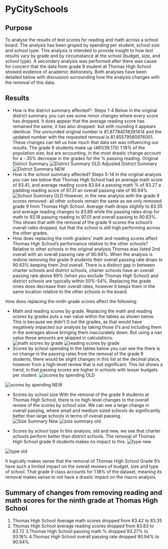 # PyCitySchools
## Purpose
To analyse the results of test scores for reading and math across a school board. The analysis has been groped by spending per student, school size and school type. This analysis is intended to provide insight to how test results vary by grade and by circumstance at the school (budget, size, and school type). 
A secondary analysis was performed after there was cause for concern that the data from grade 9 student at Thomas High School showed evidence of academic dishonesty. Both analyses have been detailed below with discussion surrounding how the analysis changes with the removal of this data. 
## Results
* How is the district summary affected?- Steps 1-4
Below in the original district summary you can see some minor changes where every score has dropped. It does appear that the average reading score has remained the same, it has also dropped- but with rounding it appears identical. The unrounded original number is 81.87784018381414 and the updated number with the requested removal is 81.85579580976001. These changes can tell us how much that data set was influencing our results. The grade 9 students make up (461/39,170) 1.18% of the population size, but are accounting, in the most drastic change account for a -.35% decrease in the grades for  the % passing reading.
Original District Summary
![District Summary OLD](https://user-images.githubusercontent.com/85718354/126074525-2ec16520-51ba-4beb-8f92-0f61c19112f1.JPG)
Adjusted District Summary
![District Summary NEW](https://user-images.githubusercontent.com/85718354/126074453-a50425cc-c93f-4af0-bbd7-8e0acb2aeb17.JPG)
* How is the school summary affected? Steps 5-14
In the original analysis you can see below that Thomas High School had an average math score of 83.41, and average reading score 83.84 a passing math % of 93.27 a padding reading score of 97.31  an overall passing rate of 90.94%
![School Summary OLD](https://user-images.githubusercontent.com/85718354/126075087-68f1b0ac-4303-453a-ab51-5a0280aa485e.JPG)
However, in the new analysis with the grade 9 scores removed- all other schools remain the same as we only removed grade 9 from Thomas High School. 
Average math drops slightly to 83.35 and average reading changes to 83.89 while the passing rates drop for math to 93.18 passing reading to 97.01 and overall passing to 90.63%.
This shows that with the removal of the grade 9 scores the school’s overall rates dropped, but that the school is still high performing across the other grades.
* How does replacing the ninth graders’ math and reading scores affect Thomas High School’s performance relative to the other schools?
Relative to other schools in the original analysis Thomas was listed 2nd overall with an overall passing rate of 90.94%. When the analysis is redone removing the grade 9 students their overall passing rate drops to 90.63% keeping them 2nd overall. There is a distinct gap in between charter schools and district schools, charter schools have an overall passing rate above 89% (when you exclude Thomas High School) and district schools are typically within 50%-54%. Replacing the grade nines does decrease their overall rates, however it keeps them in the same location relative to the other schools in the board.

How does replacing the ninth-grade scores affect the following:
* Math and reading scores by grade.
Replacing the math and reading scores by grades puts a nan value within the tables as shown below. This is because we didn’t 0 out the grades, as that would have negatively impacted our analysis by taking those 0’s and including them in the averages above bringing them inaccurately down. But using a nan value these amounts are skipped in calculations.
![math scores by grade](https://user-images.githubusercontent.com/85718354/126075573-08a247bb-b5d8-4700-b998-5c3af86fbfa3.JPG)
![reading scores by grade](https://user-images.githubusercontent.com/85718354/126075574-25874cda-9e31-402e-adc1-565839fdb0c7.JPG)
* Scores by school spending
In the tables below you can see the there is no change in the passing rates from the removal of the grade 9 students, there would be slight changes in this list at the decimal place, however from a high-level review that is not significant. This list shows a trend, in that passing scores are higher in schools with lesser budgets per student.
![scores by spending OLD](https://user-images.githubusercontent.com/85718354/126075644-7451f158-c48a-47d1-932c-fed11aa78181.JPG)

![scores by spending NEW](https://user-images.githubusercontent.com/85718354/126076397-ac0e730b-a061-4756-8d4d-012ca3e71157.JPG)

* Scores by school size
With the removal of the grade 9 students at Thomas High School, there is no high-level changes to the overall review of the scores by school size. We can see a large change in overall passing, where small and medium sized schools do significantly better than large schools in terms of overall passing. 
![Size Summary New](https://user-images.githubusercontent.com/85718354/126076475-daf753c5-68e8-4b4e-b1a0-798a8aa56ade.JPG)
![size summary old](https://user-images.githubusercontent.com/85718354/126075786-379f1a6b-ebeb-499b-8ab9-5397f0f089a9.JPG)

* Scores by school type
In this analysis, old and new, we see that charter schools perform better than district schools. The removal of Thomas High School grade 9 students makes no impact to this. 
![type new](https://user-images.githubusercontent.com/85718354/126076562-2792fbc0-2aa3-47b8-8ebd-0923b794bf72.JPG)

![type old](https://user-images.githubusercontent.com/85718354/126075892-61f5e6d9-b93e-4452-8ed4-a422429c919d.JPG)

It logically makes sense that the removal of Thomas High School Grade 9’s have such a limited impact on the overall reviews of budget, size and type of school. That grade 9 class accounts for 1.18% of the dataset, meaning its removal makes sense to not have a drastic impact on the macro analysis.
## Summary of changes from removing reading and math scores for the ninth grade at Thomas High School
1. Thomas High School Average math scores dropped from 83.42 to 83.35
2. Thomas High School average reading scores dropped from 83.83 to 83.72
3.Thomas High School passing math % dropped 93.27% to 93.18%
4.Thomas High School overall passing rate dropped 90.94% to 90.64%

